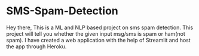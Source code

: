 # SMS-Spam-Detection
Hey there, 
This is a ML and NLP based project on sms spam detection. 
This project will tell you whether the given input msg/sms is spam or ham(not spam). 
I have created a web application with the help of Streamlit and host the app through Heroku.
